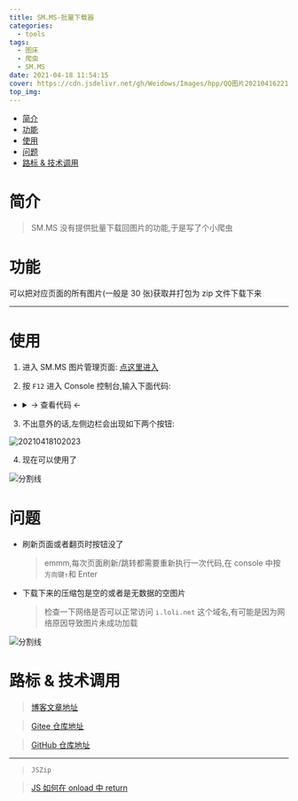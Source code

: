 ```yaml
---
title: SM.MS-批量下载器
categories:
  - tools
tags:
  - 图床
  - 爬虫
  - SM.MS
date: 2021-04-18 11:54:15
cover: https://cdn.jsdelivr.net/gh/Weidows/Images/hpp/QQ图片20210416221109.jpg
top_img:
---
```


<!--
 * @?: *********************************************************************
 * @Author: Weidows
 * @LastEditors: Weidows
 * @LastEditTime: 2021-04-18 11:10:15
 * @FilePath: \Weidowsd:\Game\Github\Blog-private\source\_posts\tools\SM-MS-downloader.md
 * @Description:
 * @!: *********************************************************************
-->

- [简介](#简介)
- [功能](#功能)
- [使用](#使用)
- [问题](#问题)
- [路标 & 技术调用](#路标--技术调用)

# 简介

> SM.MS 没有提供批量下载回图片的功能,于是写了个小爬虫

# 功能

可以把对应页面的所有图片(一般是 30 张)获取并打包为 zip 文件下载下来

---

# 使用

1. 进入 SM.MS 图片管理页面: [点这里进入](https://sm.ms/home/picture?page=1)

2. 按 `F12` 进入 Console 控制台,输入下面代码:

- <details>

    <summary> -> 查看代码 <-</summary>

  ***

  ```js
  /*
   * @?: *********************************************************************
   * @Author: Weidows
   * @Date: 2021-02-16 01:24:50
   * @LastEditors: Weidows
   * @LastEditTime: 2021-04-18 09:52:12
   * @FilePath: \Weidows\Web\JavaScript\test\index.js
   * @Description:
   * @!: *********************************************************************
   */

  // 添加样式
  function addElement() {
    let jsZip = document.createElement("script");
    jsZip.src = "https://cdn.bootcdn.net/ajax/libs/jszip/3.5.0/jszip.min.js";
    document.getElementsByTagName("head")[0].appendChild(jsZip);

    // 下载图片按钮
    let downloadButton = document.createElement("button");
    downloadButton.type = "button";
    downloadButton.innerText = "下载本页面图片";
    downloadButton.style.width = "100%";
    downloadButton.addEventListener("click", function () {
      downloadImg();
    });

    // 全选CheckBox按钮
    let deleteButton = document.createElement("button");
    deleteButton.type = "button";
    deleteButton.innerHTML = "全选CheckBox按钮";
    deleteButton.style.width = "100%";
    deleteButton.addEventListener("click", function () {
      let checkBoxes = document.getElementsByClassName("filedelete");
      for (const checkbox of checkBoxes) {
        checkbox.checked = !checkbox.checked;
      }
    });

    // 创建标签
    let downloadLi = document.createElement("li");
    let deleteLi = document.createElement("li");
    downloadLi.id = "downloader";
    deleteLi.id = "deleter";
    downloadLi.appendChild(downloadButton);
    deleteLi.appendChild(deleteButton);

    // 追加标签
    if (document.getElementById("downloader") == null) {
      document
        .getElementsByClassName("sidebar-menu tree")[0]
        .appendChild(downloadLi);
      document
        .getElementsByClassName("sidebar-menu tree")[0]
        .appendChild(deleteLi);
    }
  }
  this.addElement();

  // button点击事件
  async function downloadImg() {
    var zip = new JSZip();
    var aTagArray = document.getElementsByClassName("fancybox");

    for (const a of aTagArray) {
      let url = a.href.toString();
      let fileName = url.substring(url.lastIndexOf("/") + 1);

      let image = new Image();
      image.setAttribute("crossOrigin", "anonymous"); //需要放在图片赋值前，否则部分浏览器会报错
      image.src = url;
      let base64 = await getPromise(image);
      zip.file(fileName, base64, { base64: true });
    }

    // 生成zip文件并下载
    zip
      .generateAsync({
        type: "blob",
      })
      .then(function (content) {
        // 创建隐藏的可下载链接
        var eleLink = document.createElement("a");
        // 下载的文件名
        eleLink.download = "Compressed.zip";
        eleLink.style.display = "none";
        // 下载内容转变成blob地址
        eleLink.href = URL.createObjectURL(content);
        // 触发点击
        document.body.appendChild(eleLink);
        eleLink.click();
        // 然后移除
        document.body.removeChild(eleLink);
      });
  }

  // 获取图片base64内容对象
  function getPromise(image) {
    return new Promise(function (resolve) {
      image.onload = function () {
        // 获取图片base64
        let canvas = document.createElement("canvas");
        canvas.width = image.width;
        canvas.height = image.height;

        let ctx = canvas.getContext("2d");
        ctx.drawImage(image, 0, 0, image.width, image.height);
        let ext = image.src
          .substring(image.src.lastIndexOf(".") + 1)
          .toLowerCase();
        let base = canvas.toDataURL("image/" + ext);
        let subBase = base.substring(base.lastIndexOf(",") + 1);

        // 返回promise
        resolve(subBase);
      };
    });
  }
  ```

  </details>

3. 不出意外的话,左侧边栏会出现如下两个按钮:

  <img src="https://cdn.jsdelivr.net/gh/Weidows/Images/hpp/20210418102023.png" alt="20210418102023" />

4. 现在可以使用了

![分割线](https://cdn.jsdelivr.net/gh/Weidows/Images/img/divider.png)

# 问题

- 刷新页面或者翻页时按钮没了

  > emmm,每次页面刷新/跳转都需要重新执行一次代码,在 console 中按 `方向键↑`和 Enter

- 下载下来的压缩包是空的或者是无数据的空图片

  > 检查一下网络是否可以正常访问 `i.loli.net` 这个域名,有可能是因为网络原因导致图片未成功加载

![分割线](https://cdn.jsdelivr.net/gh/Weidows/Images/img/divider.png)

# 路标 & 技术调用

> [博客文章地址](https://weidows.github.io/post/tools/SM-MS-downloader)

> [Gitee 仓库地址](https://gitee.com/Weidows/SMMS-downloader)

> [GitHub 仓库地址](https://github.com/Weidows/SM.MS-downloader)

---

> `JSZip`

> [ JS 如何在 onload 中 return](https://blog.csdn.net/weixin_38361925/article/details/95099838?utm_source=app&app_version=4.5.8)
